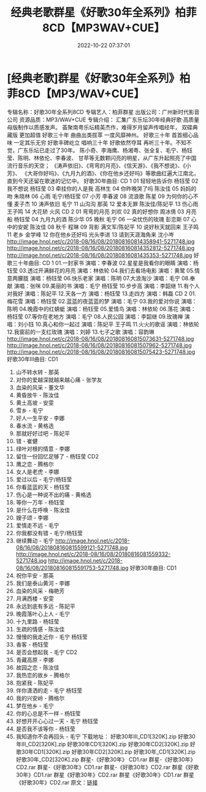 ﻿---
title: 经典老歌群星《好歌30年全系列》柏菲8CD【MP3WAV+CUE】
date: 2022-10-22 07:37:01
categories: 合集系列
tags: 华语中文
---
# [经典老歌]群星《好歌30年全系列》柏菲8CD【MP3/WAV+CUE】

专辑名称：好歌30年全系列8CD
专辑艺人：柏菲群星
出版公司：广州新时代影音公司
资源品质：MP3/WAV+CUE
专辑介绍：
汇集广东乐坛30年经典好歌·高质量母版制作以质感发声。
荟聚南粤乐坛精英杰作，难得岁月留声传唱经年，
双碟典藏版 更加超值 好歌三十年 曲曲出类拔萃 一度风靡神州。
好歌三十年 首首细心品味 一定其乐无穷 好歌丰碑屹立 唱响三十年
好歌依然夺耳 再听三十年。不知不觉，广东乐坛已走过了30年。
陈小奇、李海鹰、杨湘粤、张全复、毛宁、杨钰莹、陈明、林依伦、李春波、
甘苹等无数颗闪亮的明星，从广东升起照亮了中国流行音乐的天空；
《涛声依旧》、《弯弯的月亮》、《信天游》、《我不想说》、《小芳》、
《大哥你好吗》、《九月九的酒》、《你在他乡还好吗》等歌曲红遍大江南北，
直到今天还留在歌迷的记忆中。
好歌30年曲目:
CD 1
01 轻轻地告诉你 杨钰莹
02 我不想说 杨钰莹
03 牵挂你的人是我 高林生
04 你昨晚哭了吗 陈汝佳
05 妈妈的吻 朱晓林
06 心雨 毛宁/杨钰莹
07 小芳 李春波
08 流浪歌 陈星
09 为何你的心不懂 麦子杰
10 涛声依旧 毛宁
11 山沟沟 那英
12 爱本无罪 陈汝佳/陈妃平
13 伤心雨 王子鸣
14 大花轿 火风
CD 2
01 弯弯的月亮 刘欢
02 真的好想你 周冰倩
03 月亮船 杨钰莹
04 九月九的酒 陈少华
05 晚秋 毛宁
06 一朵忧伤的玫瑰 彭恋斯
07 心中的安妮 陈汝佳
08 秋千 程琳
09 背影 满文军/陈妃平
10 说好秋天就回来 王子鸣
11 老乡 金学峰
12 你在他乡还好吗 光头李进
13 请到天涯海角来 沈小岑
http://image.hnol.net/c/2018-08/16/08/201808160814358941-5271748.jpg
http://image.hnol.net/c/2018-08/16/08/201808160814352812-5271748.jpg
http://image.hnol.net/c/2018-08/16/08/20180816081435353-5271748.jpg
好歌三十年曲目:
CD 1
01.一封家书 演唱：李春波
02.星星是我看你的眼睛 演唱：杨钰莹
03.透过开满鲜花的月亮 演唱：林依轮
04.我们去看场电影 演唱：黄鹭
05.情意两朦胧 演唱：杨钰莹
06.快乐老家 演唱：陈明
07.大浪淘沙 演唱：毛宁
08.奉献 演唱：张咪
09.美丽的书 演唱：毛宁 杨钰莹
10.步步高 演唱：李韶继
11.有个人对我好 演唱：陈妃平
12.天各一方 演唱：杨钰莹
13.走四方 演唱：韩磊
CD 2
01.梅花雪 演唱：杨钰莹
02.蓝蓝的夜蓝蓝的梦 演唱：毛宁
03.我的爱对你说 演唱：陈明
04.晚霞中的红蜻蜓 演唱：杨钰莹
05.爱情鸟 演唱：林依轮
06.落花 演唱：杨钰莹
07.等你在老地方 演唱：毛宁
08.人民公园 演唱：李韶继
09.玫瑰禅 演唱：刘小钰
10.真心和你一起过 演唱：陈妃平 王子鸣
11.火火的歌谣 演唱：林依轮
12.我窗前的一支红玫瑰 演唱：刘婷
13.七子之歌 演唱：容韵琳
http://image.hnol.net/c/2018-08/16/08/201808160815073631-5271748.jpg
http://image.hnol.net/c/2018-08/16/08/20180816081507962-5271748.jpg
http://image.hnol.net/c/2018-08/16/08/201808160815075423-5271748.jpg
好歌30年III曲目:
CD1
01. 山不转水转 - 那英
02. 对你的爱越深就越来越心痛 - 张学友
03. 血染的风采 - 董文华
04. 黄昏放牛 - 陈汝佳
05. 黄土高坡 - 安雯
06. 雪乡 - 毛宁
07. 好人一生平安 - 李娜
08. 春水流 - 黄格选
09. 那就好好过吧 - 陈妃平
10. 错 - 崔健
11. 绿叶对根的情意 - 李娜
12. 留住一份回忆足够了 - 杨钰莹
CD2
01. 鹰之恋 - 腾格尔
02. 女人是老虎 - 李娜
03. 爱过以后 - 毛宁/杨钰莹
04. 你看蓝蓝的天 - 杨钰莹
05. 伤心是一种说不出的痛 - 黄格选
06. 等你一万年 - 杨钰莹
07. 是什么在呼唤 - 陈汝佳
08. 嫂子颂 - 李娜
09. 爱情走不远 - 毛宁
10. 你我都没有错 - 毛宁/杨钰莹
11. 继续舞动 - 毛宁
http://image.hnol.net/c/2018-08/16/08/201808160815599121-5271748.jpg
http://image.hnol.net/c/2018-08/16/08/20180816081559332-5271748.jpg
http://image.hnol.net/c/2018-08/16/08/201808160815591753-5271748.jpg
好歌30年曲目:
CD1
01. 祝你平安 - 那英
02. 我们是泰山黄河 - 李娜
03. 血染的风采 - 梅艳芳
04. 月满西楼 - 安雯
05. 永远到底有多远 - 陈妃平
06. 晚霞落叶心上人 - 毛宁
07. 十九里路 - 杨钰莹
08. 生疏的情感 - 陈汝佳
09. 慢慢的我走近你 - 毛宁 杨钰莹
10. 香客 - 杨钰莹
11. 是否会想起我 - 毛宁
CD2
01. 青藏高原 - 李娜
02. 故园之恋 - 陈汝佳
03. 我热恋的故乡 - 腾格尔
04. 抱紧我 - 陈妃平
05. 伴你潇洒的走 - 毛宁 杨钰莹
06. 我的兴安岭 - 腾格尔
07. 梦在他乡 - 毛宁
08. 你的心总是不一样 - 杨钰莹
09. 好想开开心心过一天 - 毛宁 杨钰莹
10. 是否我不该等你 - 杨钰莹
11. 我知道你不会再回头 - 毛宁
下载地址：
好歌30年III_CD1[320K].zip
好歌30年III_CD2[320K].zip
好歌30年CD1[320K].zip
好歌30年CD2[320K].zip
好歌30年CD1[320K].zip
好歌30年CD2[320K].zip
好歌30年_CD1[320K].zip
好歌30年_CD2[320K].zip
群星-《好歌30年》 CD1.rar
群星-《好歌30年》 CD2.rar
群星-《好歌30年》CD1.rar
群星-《好歌30年》CD2.rar
群星《好歌30年》CD1.rar
群星《好歌30年》CD2.rar
群星《好歌30年》CD1.rar
群星《好歌30年》CD2.rar
原文：[链接](https://blog.sina.com.cn/s/blog_1647c7e7601030zz2.html)